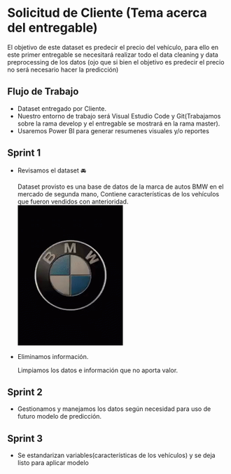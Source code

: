 # Solicitud de Cliente (Tema acerca del entregable)

El objetivo de este dataset es predecir el precio del vehículo, para ello en este primer entregable se necesitará realizar todo el data cleaning y data preprocessing de los datos (ojo que si bien el objetivo es predecir el precio no será necesario hacer la predicción)

## Flujo de Trabajo

- Dataset entregado por Cliente.
- Nuestro entorno de trabajo será Visual Estudio Code y Git(Trabajamos sobre la rama develop y el entregable se mostrará en la rama master).
- Usaremos Power BI para generar resumenes visuales y/o reportes

## Sprint 1

- Revisamos el dataset 🚘

    Dataset provisto es una base de datos de la marca de autos BMW en el mercado de segunda mano, Contiene características de los vehículos que fueron vendidos con anterioridad. ![alt text](image.png)

- Eliminamos información.

    Limpiamos los datos e información que no aporta valor. 

## Sprint 2

- Gestionamos y manejamos los datos según necesidad para uso de futuro modelo de predicción.

## Sprint 3

- Se estandarizan variables(características de los vehículos) y se deja listo para aplicar modelo

    

